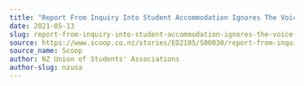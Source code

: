 ```yaml
---
title: "Report From Inquiry Into Student Accommodation Ignores The Voice Of Students"
date: 2021-05-13
slug: report-from-inquiry-into-student-accommodation-ignores-the-voice-of-students
source: https://www.scoop.co.nz/stories/ED2105/S00030/report-from-inquiry-into-student-accommodation-ignores-the-voice-of-students.htm
source_name: Scoop
author: NZ Union of Students' Associations
author-slug: nzusa
---
```


